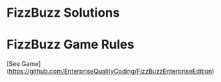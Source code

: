 # FizzBuzz Solutions

# FizzBuzz Game Rules
[See Game] (https://github.com/EnterpriseQualityCoding/FizzBuzzEnterpriseEdition)


